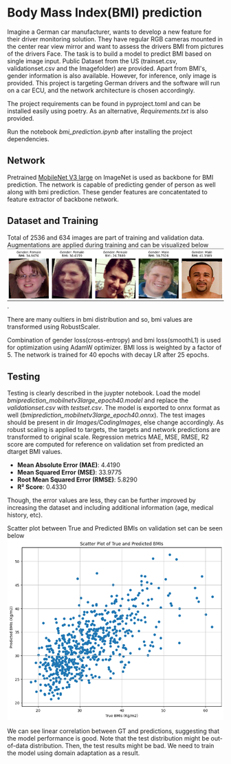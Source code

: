 # Body Mass Index(BMI) prediction
Imagine a German car manufacturer, wants to develop a new feature for their driver monitoring solution. They have regular RGB cameras mounted in the center rear view mirror and want to assess the drivers BMI from pictures of the drivers Face. The task is to build a model to predict BMI based on single image input. Public Dataset from the US (trainset.csv, validationset.csv and the Imagefolder) are provided. Apart from BMI's, gender information is also available. However, for inference, only image is provided. This project is targeting German drivers and the software will run on a car ECU, and the network architecture is chosen accordingly.

The project requirements can be found in pyproject.toml and can be installed easily using poetry. As an alternative, _Requirements.txt_ is also provided. 

Run the notebook _bmi_prediction.ipynb_ after installing the project dependencies.


## Network
Pretrained [MobileNet V3 large](https://arxiv.org/abs/1905.02244) on ImageNet is used as backbone for BMI prediction. The network is capable of predicting gender of person as well along with bmi prediction. These gender features are concatentated to feature extractor of backbone network.

## Dataset and Training
Total of 2536 and 634 images are part of training and validation data. Augmentations are applied during training and can be visualized below ![train_vis](training_data_vis.png).

There are many oultiers in bmi distribution and so, bmi values are transformed using RobustScaler.

Combination of gender loss(cross-entropy) and bmi loss(smoothL1) is used for optimization using AdamW optimizer. BMI loss is weighted by a factor of 5. The network is trained for 40 epochs with decay LR after 25 epochs.

## Testing
Testing is clearly described in the juypter notebook. Load the model _bmiprediction_mobilnetv3large_epoch40.model_ and replace the _validationset.csv_ with _testset.csv_. The model is exported to onnx format as well (_bmiprediction_mobilnetv3large_epoch40.onnx_). The test images should be present in dir _Images/CodingImages_, else change accordingly. As robust scaling is applied to targets, the targets and network predictions are transformed to original scale. Regression metrics MAE, MSE, RMSE, R2 score are computed for reference on validation set from predicted an dtarget BMI values.

- **Mean Absolute Error (MAE)**: 4.4190
- **Mean Squared Error (MSE)**: 33.9775
- **Root Mean Squared Error (RMSE)**: 5.8290
- **R² Score**: 0.4330

Though, the error values are less, they can be further improved by increasing the dataset and including additional information (age, medical history, etc).

Scatter plot between True and Predicted BMIs on validation set can be seen below ![scatter_plot](scatter_plot.png)

We can see linear correlation between GT and predictions, suggesting that the model performance is good. Note that the test distribution might be out-of-data distribution. Then, the test results might be bad. We need to train the model using domain adaptation as a result.

